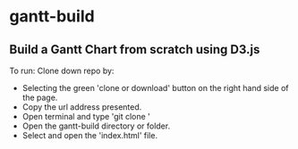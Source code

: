 # gantt-build
## Build a Gantt Chart from scratch using D3.js

To run:
Clone down repo by:
 - Selecting the green 'clone or download' button on the right hand side of the page.
 - Copy the url address presented.
 - Open terminal and type 'git clone <urladdress>'
 - Open the gantt-build directory or folder.
 - Select and open the 'index.html' file.
